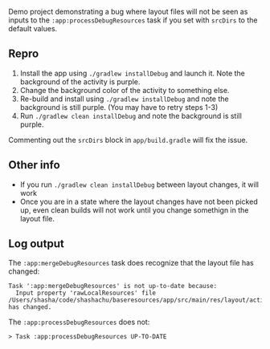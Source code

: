 Demo project demonstrating a bug where layout files will not be seen as inputs to the `:app:processDebugResources` task if you set with `srcDirs` to the default values.

## Repro
1. Install the app using `./gradlew installDebug` and launch it. Note the background of the activity is purple.
2. Change the background color of the activity to something else.
3. Re-build and install using `./gradlew installDebug` and note the background is still purple. (You may have to retry steps 1-3)
4. Run `./gradlew clean installDebug` and note the background is still purple.

Commenting out the `srcDirs` block in `app/build.gradle` will fix the issue.

## Other info
* If you run `./gradlew clean installDebug` between layout changes, it will work
* Once you are in a state where the layout changes have not been picked up, even clean builds will not work until you change somethign in the layout file.

## Log output
The `:app:mergeDebugResources` task does recognize that the layout file has changed:
```
Task ':app:mergeDebugResources' is not up-to-date because:
  Input property 'rawLocalResources' file /Users/shasha/code/shashachu/baseresources/app/src/main/res/layout/activity_main.xml has changed.
```

The `:app:processDebugResources` does not:
```
> Task :app:processDebugResources UP-TO-DATE
```
